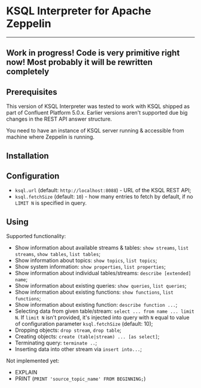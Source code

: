 # KSQL Interpreter for Apache Zeppelin

---
Work in progress!  Code is very primitive right now!  Most probably it will be 
rewritten completely
---

## Prerequisites

This version of KSQL Interpreter was tested to work with KSQL shipped as part of Confluent
Platform 5.0.x.  Earlier versions aren't supported due big changes in the REST API answer
structure.

You need to have an instance of KSQL server running & accessible from machine where
Zeppelin is running.

## Installation 


## Configuration

* `ksql.url` (default: `http://localhost:8088`) - URL of the KSQL REST API;
* `ksql.fetchSize` (default: `10`) - how many entries to fetch by default, if no `LIMIT N`
  is specified in query.

## Using

Supported functionality:

* Show information about available streams & tables: `show streams`, `list streams`, `show
  tables`, `list tables`;
* Show information about topics: `show topics`, `list topics`;
* Show system information: `show properties`, `list properties`;
* Show information about individual tables/streams: `describe [extended] name`;
* Show information about existing queries: `show queries`, `list queries`;
* Show information about existing functions: `show functions`, `list functions`;
* Show information about existing function: `describe function ...`;
* Selecting data from given table/stream: `select ... from name ... limit N`.  If `limit
  N` isn't provided, it's injected into query with `N` equal to value of configuration
  parameter `ksql.fetchSize` (default: 10);
* Dropping objects: `drop stream`, `drop table`;
* Creating objects: `create (table|stream) ... [as select]`;
* Terminating query: `terminate ..`;
* Inserting data into other stream via `insert into...`;


Not implemented yet:
* EXPLAIN
* PRINT (`PRINT 'source_topic_name' FROM BEGINNING;`)



